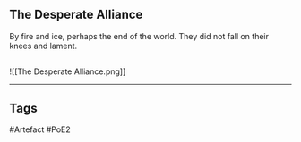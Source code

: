 ## The Desperate Alliance
By fire and ice, perhaps the end of the world.
They did not fall on their knees and lament.
##
![[The Desperate Alliance.png]]

---
## Tags
#Artefact
#PoE2